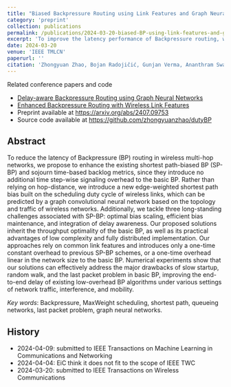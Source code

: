 ```yaml
---
title: "Biased Backpressure Routing using Link Features and Graph Neural Networks"
category: 'preprint'
collection: publications
permalink: /publications/2024-03-20-biased-BP-using-link-features-and-gnn.html
excerpt: 'To improve the latency performance of Backpressure routing, we improve shortest path-biased Backpressure routing by introducing a new distance metric for shortest path, principled approaches for optimal bias scaling and bias maintenance, as well as a new delay-based backlog metric that can be integrated into biased Backpressure routing.'
date: 2024-03-20
venue: 'IEEE TMLCN'
paperurl: ''
citation: 'Zhongyuan Zhao, Bojan Radojičić, Gunjan Verma, Ananthram Swami, Santiago Segarra, &quot; Distributed Link Sparsification for Scalable Scheduling using Graph Neural Networks,&quot; <i>IEEE Transactions on Machine Learning in Communications and Networking</i>, under review'
---
```


Related conference papers and code
- [Delay-aware Backpressure Routing using Graph Neural Networks](/publications/2022-11-19-link-duty-cycle-backpressure.html)
- [Enhanced Backpressure Routing with Wireless Link Features](/publications/2023-09-26-enhanced-sp-backpressure.html)
- Preprint available at <https://arxiv.org/abs/2407.09753>
- Source code available at <https://github.com/zhongyuanzhao/dutyBP>


## Abstract

To reduce the latency of Backpressure (BP) routing in wireless multi-hop networks, we propose to enhance the existing shortest path-biased BP (SP-BP) and sojourn time-based backlog metrics, since they introduce no additional time step-wise signaling overhead to the basic BP.
Rather than relying on hop-distance, we introduce a new edge-weighted shortest path bias built on the scheduling duty cycle of wireless links, which can be predicted by a graph convolutional neural network based on the topology and traffic of wireless networks.
Additionally, we tackle three long-standing challenges associated with SP-BP: optimal bias scaling, efficient bias maintenance, and integration of delay awareness. 
Our proposed solutions inherit the throughput optimality of the basic BP, as well as its practical advantages of low complexity and fully distributed implementation. 
Our approaches rely on common link features and introduces only a one-time constant overhead to previous SP-BP schemes, or a one-time overhead linear in the network size to the basic BP.
Numerical experiments show that our solutions can effectively address the major drawbacks of slow startup, random walk, and the last packet problem in basic BP, improving the end-to-end delay of existing low-overhead BP algorithms under various settings of network traffic, interference, and mobility.

_Key words_:  Backpressure, MaxWeight scheduling, shortest path, queueing networks, last packet problem, graph neural networks.

## History
- 2024-04-09: submitted to IEEE Transactions on Machine Learning in Communications and Networking
- 2024-04-04: EiC think it does not fit to the scope of IEEE TWC
- 2024-03-20: submitted to IEEE Transactions on Wireless Communications
  
